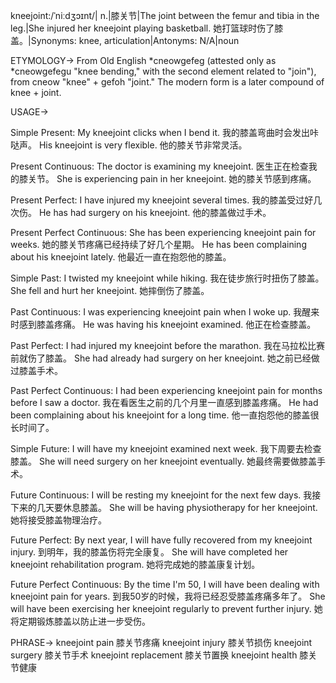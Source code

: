 kneejoint:/ˈniːdʒɔɪnt/| n.|膝关节|The joint between the femur and tibia in the leg.|She injured her kneejoint playing basketball. 她打篮球时伤了膝盖。|Synonyms: knee, articulation|Antonyms: N/A|noun


ETYMOLOGY->
From Old English *cneowgefeg (attested only as *cneowgefegu "knee bending," with the second element related to "join"), from cneow "knee" + gefoh "joint."  The modern form is a later compound of knee + joint.

USAGE->

Simple Present:
My kneejoint clicks when I bend it. 我的膝盖弯曲时会发出咔哒声。
His kneejoint is very flexible. 他的膝关节非常灵活。

Present Continuous:
The doctor is examining my kneejoint. 医生正在检查我的膝关节。
She is experiencing pain in her kneejoint. 她的膝关节感到疼痛。

Present Perfect:
I have injured my kneejoint several times. 我的膝盖受过好几次伤。
He has had surgery on his kneejoint. 他的膝盖做过手术。

Present Perfect Continuous:
She has been experiencing kneejoint pain for weeks. 她的膝关节疼痛已经持续了好几个星期。
He has been complaining about his kneejoint lately. 他最近一直在抱怨他的膝盖。

Simple Past:
I twisted my kneejoint while hiking. 我在徒步旅行时扭伤了膝盖。
She fell and hurt her kneejoint. 她摔倒伤了膝盖。

Past Continuous:
I was experiencing kneejoint pain when I woke up. 我醒来时感到膝盖疼痛。
He was having his kneejoint examined. 他正在检查膝盖。

Past Perfect:
I had injured my kneejoint before the marathon. 我在马拉松比赛前就伤了膝盖。
She had already had surgery on her kneejoint. 她之前已经做过膝盖手术。

Past Perfect Continuous:
I had been experiencing kneejoint pain for months before I saw a doctor. 我在看医生之前的几个月里一直感到膝盖疼痛。
He had been complaining about his kneejoint for a long time. 他一直抱怨他的膝盖很长时间了。

Simple Future:
I will have my kneejoint examined next week. 我下周要去检查膝盖。
She will need surgery on her kneejoint eventually. 她最终需要做膝盖手术。

Future Continuous:
I will be resting my kneejoint for the next few days. 我接下来的几天要休息膝盖。
She will be having physiotherapy for her kneejoint. 她将接受膝盖物理治疗。

Future Perfect:
By next year, I will have fully recovered from my kneejoint injury. 到明年，我的膝盖伤将完全康复。
She will have completed her kneejoint rehabilitation program. 她将完成她的膝盖康复计划。

Future Perfect Continuous:
By the time I'm 50, I will have been dealing with kneejoint pain for years. 到我50岁的时候，我将已经忍受膝盖疼痛多年了。
She will have been exercising her kneejoint regularly to prevent further injury. 她将定期锻炼膝盖以防止进一步受伤。


PHRASE->
kneejoint pain 膝关节疼痛
kneejoint injury 膝关节损伤
kneejoint surgery 膝关节手术
kneejoint replacement 膝关节置换
kneejoint health 膝关节健康
